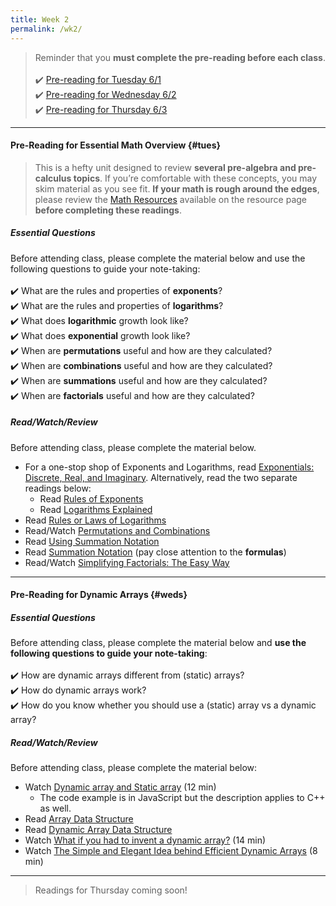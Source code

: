 ```yaml
---
title: Week 2
permalink: /wk2/
---
```


> Reminder that you **must complete the pre-reading before each class**.
<br><br>
✔️ [Pre-reading for Tuesday 6/1](#tues)  
✔️ [Pre-reading for Wednesday 6/2](#weds)  
✔️ [Pre-reading for Thursday 6/3](#thurs)

---

#### Pre-Reading for Essential Math Overview {#tues}

> This is a hefty unit designed to review **several pre-algebra and pre-calculus topics**. If you’re comfortable with these concepts, you may skim material as you see fit. **If your math is rough around the edges**, please review the [Math Resources](/sm21/resources#math) available on the resource page **before completing these readings**.

##### Essential Questions
Before attending class, please complete the material below and use the following questions to guide your note-taking:  
<br>
✔️ What are the rules and properties of **exponents**?  
✔️ What are the rules and properties of **logarithms**?  
✔️ What does **logarithmic** growth look like?  
✔️ What does **exponential** growth look like?  
✔️ When are **permutations** useful and how are they calculated?  
✔️ When are **combinations** useful and how are they calculated?  
✔️ When are **summations** useful and how are they calculated?  
✔️ When are **factorials** useful and how are they calculated?

##### Read/Watch/Review
Before attending class, please complete the material below. 
- For a one-stop shop of Exponents and Logarithms, read [Exponentials: Discrete, Real, and Imaginary](https://sites.google.com/site/butwhymath/algebra/eponentials-discrete-real-and-imaginary). Alternatively, read the two separate readings below:
	- Read [Rules of Exponents](https://www.chilimath.com/lessons/intermediate-algebra/rules-of-exponents/) 
	- Read [Logarithms Explained](https://www.chilimath.com/lessons/advanced-algebra/logarithms-explained/)
- Read [Rules or Laws of Logarithms](https://www.chilimath.com/lessons/advanced-algebra/logarithm-rules/)
- Read/Watch [Permutations and Combinations](https://www.mathplanet.com/education/algebra-2/discrete-mathematics-and-probability/permutations-and-combinations)
- Read [Using Summation Notation](https://courses.lumenlearning.com/ivytech-collegealgebra/chapter/using-summation-notation/)
- Read [Summation Notation](https://tutorial.math.lamar.edu/Classes/CalcI/SummationNotation.aspx) (pay close attention to the **formulas**)
- Read/Watch [Simplifying Factorials: The Easy Way](https://medium.com/i-math/simplifying-factorials-the-easy-way-61c221c21b57)

---

#### Pre-Reading for Dynamic Arrays {#weds}

##### Essential Questions
Before attending class, please complete the material below and **use the following questions to guide your note-taking**:  
<br>
✔️ How are dynamic arrays different from (static) arrays?  
✔️ How do dynamic arrays work?  
✔️ How do you know whether you should use a (static) array vs a dynamic array?  

##### Read/Watch/Review
Before attending class, please complete the material below:
- Watch [Dynamic array and Static array](https://www.youtube.com/watch?v=i9mGE6-svxg) (12 min)
	- The code example is in JavaScript but the description applies to C++ as well.
- Read [Array Data Structure](https://www.interviewcake.com/concept/cpp/array?)
- Read [Dynamic Array Data Structure](https://www.interviewcake.com/concept/cpp/dynamic-array)
- Watch [What if you had to invent a dynamic array?](https://www.youtube.com/watch?v=5AllG-i_yto) (14 min)
- Watch [The Simple and Elegant Idea behind Efficient Dynamic Arrays](https://www.youtube.com/watch?v=Ij7NQ-0mIVA) (8 min)

---

> Readings for Thursday coming soon!
